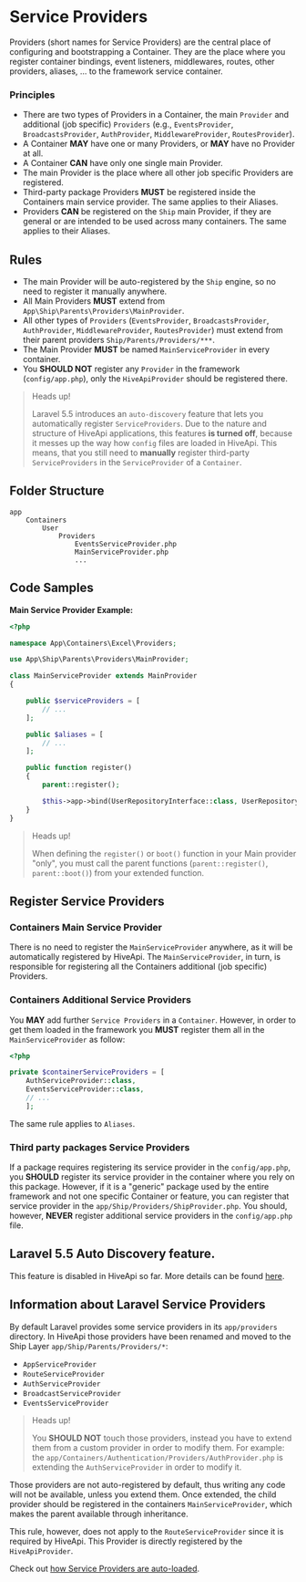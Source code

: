 # Service Providers

Providers (short names for Service Providers) are the central place of configuring and bootstrapping a Container. They 
are the place where you register container bindings, event listeners, middlewares, routes, other providers, aliases, ... 
to the framework service container.

### Principles

- There are two types of Providers in a Container, the main `Provider` and additional (job specific) `Providers` 
(e.g., `EventsProvider`, `BroadcastsProvider`, `AuthProvider`, `MiddlewareProvider`, `RoutesProvider`).
- A Container **MAY** have one or many Providers, or **MAY** have no Provider at all.
- A Container **CAN** have only one single main Provider.
- The main Provider is the place where all other job specific Providers are registered.
- Third-party package Providers **MUST** be registered inside the Containers main service provider. The same applies to 
their Aliases.
- Providers **CAN** be registered on the `Ship` main Provider, if they are general or are intended to be used across many 
containers. The same applies to their Aliases.

## Rules

- The main Provider will be auto-registered by the `Ship` engine, so no need to register it manually anywhere.
- All Main Providers **MUST** extend from `App\Ship\Parents\Providers\MainProvider`.
- All other types of `Providers` (`EventsProvider`, `BroadcastsProvider`, `AuthProvider`, `MiddlewareProvider`, 
`RoutesProvider`) must extend from their parent providers `Ship/Parents/Providers/***`.
- The Main Provider **MUST** be named `MainServiceProvider` in every container.
- You **SHOULD NOT** register any `Provider` in the framework (`config/app.php`), only the `HiveApiProvider` should be 
registered there.

> Heads up!
> 
> Laravel 5.5 introduces an `auto-discovery` feature that lets you automatically register `ServiceProviders`. Due to 
the nature and structure of HiveApi applications, this features **is turned off**, because it messes up the way how 
`config` files are loaded in HiveApi. This means, that you still need to **manually** register third-party 
`ServiceProviders` in the `ServiceProvider` of a `Container`.

## Folder Structure

```
app
    Containers
        User
            Providers
                EventsServiceProvider.php
                MainServiceProvider.php
                ...
```

## Code Samples

**Main Service Provider Example:**

```php
<?php

namespace App\Containers\Excel\Providers;

use App\Ship\Parents\Providers\MainProvider;

class MainServiceProvider extends MainProvider
{

    public $serviceProviders = [
        // ...			
    ];

    public $aliases = [
        // ...
    ];

    public function register()
    {
        parent::register();

        $this->app->bind(UserRepositoryInterface::class, UserRepository::class);
    }
}
```

> Heads up!
> 
> When defining the `register()` or `boot()` function in your Main provider "only", you must call the parent functions 
(`parent::register()`, `parent::boot()`) from your extended function.

## Register Service Providers

### Containers Main Service Provider

There is no need to register the `MainServiceProvider` anywhere, as it will be automatically registered by HiveApi. The
`MainServiceProvider`, in turn, is responsible for registering all the Containers additional (job specific) Providers.

### Containers Additional Service Providers

You **MAY** add further `Service Providers` in a `Container`. However, in order to get them loaded in the framework you 
**MUST** register them all in the `MainServiceProvider` as follow:

```php
<?php

private $containerServiceProviders = [
    AuthServiceProvider::class,
    EventsServiceProvider::class,
    // ...
    ];
```

The same rule applies to `Aliases`.

### Third party packages Service Providers

If a package requires registering its service provider in the `config/app.php`, you **SHOULD** register its service 
provider in the container where you rely on this package. However, if it is a "generic" package used by the entire 
framework and not one specific Container or feature, you can register that service provider in the 
`app/Ship/Providers/ShipProvider.php`. You should, however, **NEVER** register additional service providers in the 
`config/app.php` file.

## Laravel 5.5 Auto Discovery feature.

This feature is disabled in HiveApi so far. More details can be found [here](./../miscellaneous/faq).

## Information about Laravel Service Providers

By default Laravel provides some service providers in its `app/providers` directory. In HiveApi those providers have 
been renamed and moved to the Ship Layer `app/Ship/Parents/Providers/*`:

- `AppServiceProvider`
- `RouteServiceProvider`
- `AuthServiceProvider`
- `BroadcastServiceProvider`
- `EventsServiceProvider`

> Heads up!
> 
> You **SHOULD NOT** touch those providers, instead you have to extend them from a custom provider in order to modify them.
For example: the `app/Containers/Authentication/Providers/AuthProvider.php` is extending the `AuthServiceProvider` in 
order to modify it.

Those providers are not auto-registered by default, thus writing any code will not be available, unless you extend them. 
Once extended, the child provider should be registered in the containers `MainServiceProvider`, which makes the parent 
available through inheritance.

This rule, however, does not apply to the `RouteServiceProvider` since it is required by HiveApi. This Provider is 
directly registered by the `HiveApiProvider`.

Check out [how Service Providers are auto-loaded](./../miscellaneous/faq).
